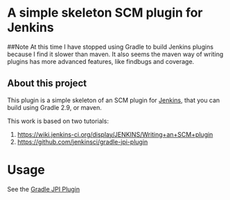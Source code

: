 A simple skeleton SCM plugin for Jenkins
====

##Note
At this time I have stopped using Gradle to build Jenkins plugins because I find it slower than maven.
It also seems the maven way of writing plugins has more advanced features, like findbugs and coverage.

## About this project
This plugin is a simple skeleton of an SCM plugin for [Jenkins](http://jenkins-ci.org),
that you can build using Gradle 2.9, or maven.

This work is based on two tutorials:

1. https://wiki.jenkins-ci.org/display/JENKINS/Writing+an+SCM+plugin
2. https://github.com/jenkinsci/gradle-jpi-plugin

# Usage

See the [Gradle JPI Plugin](https://github.com/jenkinsci/gradle-jpi-plugin)

